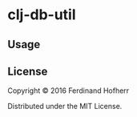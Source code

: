 # clj-db-util

## Usage

## License

Copyright © 2016 Ferdinand Hofherr

Distributed under the MIT License.
